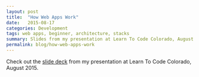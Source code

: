 ```yaml
---
layout: post
title:  "How Web Apps Work"
date:   2015-08-17
categories: Development
tags: web apps, beginner, architecture, stacks
summary: Slides from my presentation at Learn To Code Colorado, August 2015
permalink: blog/how-web-apps-work
---
```


Check out the [slide deck](http://slides.com/kylecoberly/deck-5) from my presentation at Learn To Code Colorado, August 2015.
